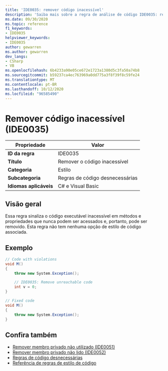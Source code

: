 ```yaml
---
title: 'IDE0035: remover código inacessível'
description: 'Saiba mais sobre a regra de análise de código IDE0035: remover código inacessível'
ms.date: 09/30/2020
ms.topic: reference
f1_keywords:
- IDE0035
helpviewer_keywords:
- IDE0035
author: gewarren
ms.author: gewarren
dev_langs:
- CSharp
- VB
ms.openlocfilehash: 6b4233a90e05ce672e1723a1380d5c3fa50a74b8
ms.sourcegitcommit: b59237ca4ec763969a0dd775a3f8f39f8c59fe24
ms.translationtype: MT
ms.contentlocale: pt-BR
ms.lasthandoff: 10/12/2020
ms.locfileid: "96585490"
---
```

# <a name="remove-unreachable-code-ide0035"></a>Remover código inacessível (IDE0035)

|Propriedade|Valor|
|-|-|
| **ID da regra** | IDE0035 |
| **Título** | Remover o código inacessível |
| **Categoria** | Estilo |
| **Subcategoria** | Regras de código desnecessárias |
| **Idiomas aplicáveis** | C# e Visual Basic |

## <a name="overview"></a>Visão geral

Essa regra sinaliza o código executável inacessível em métodos e propriedades que nunca podem ser acessados e, portanto, pode ser removido. Esta regra não tem nenhuma opção de estilo de código associada.

## <a name="example"></a>Exemplo

```csharp
// Code with violations
void M()
{
    throw new System.Exception();

    // IDE0035: Remove unreachable code
    int v = 0;
}

// Fixed code
void M()
{
    throw new System.Exception();
}
```

## <a name="see-also"></a>Confira também

- [Remover membro privado não utilizado (IDE0051)](ide0051.md)
- [Remover membro privado não lido (IDE0052)](ide0052.md)
- [Regras de código desnecessárias](unnecessary-code-rules.md)
- [Referência de regras de estilo de código](index.md)
